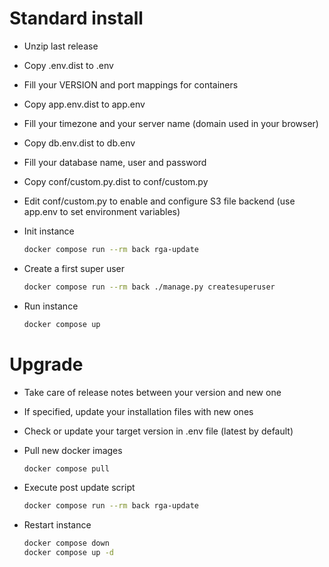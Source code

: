 # Standard install

- Unzip last release
- Copy .env.dist to .env
- Fill your VERSION and port mappings for containers
- Copy app.env.dist to app.env
- Fill your timezone and your server name (domain used in your browser)
- Copy db.env.dist to db.env
- Fill your database name, user and password
- Copy conf/custom.py.dist to conf/custom.py
- Edit conf/custom.py to enable and configure S3 file backend (use app.env to set environment variables)
- Init instance

    ```bash
    docker compose run --rm back rga-update
    ```

- Create a first super user

    ```bash
    docker compose run --rm back ./manage.py createsuperuser
    ```

- Run instance

    ```bash
    docker compose up
    ```
  
# Upgrade

- Take care of release notes between your version and new one
- If specified, update your installation files with new ones
- Check or update your target version in .env file (latest by default)
- Pull new docker images

    ```bash
    docker compose pull
    ```
- Execute post update script

    ```bash
    docker compose run --rm back rga-update
    ```
- Restart instance

    ```bash
    docker compose down  
    docker compose up -d
    ```